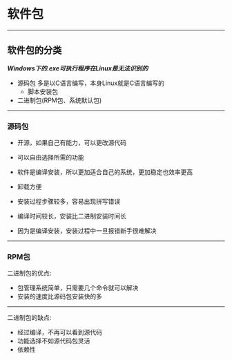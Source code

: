 # 软件包

***
## 软件包的分类
***Windows下的.exe可执行程序在Linux是无法识别的***
* 源码包  多是以C语言编写，本身Linux就是C语言编写的
   * 脚本安装包
* 二进制包(RPM包、系统默认包)

***
### 源码包
* 开源，如果自己有能力，可以更改源代码
* 可以自由选择所需的功能
* 软件是编译安装，所以更加适合自己的系统，更加稳定也效率更高
* 卸载方便

* 安装过程步骤较多，容易出现拼写错误
* 编译时间较长，安装比二进制安装时间长
* 因为是编译安装，安装过程中一旦报错新手很难解决

***
### RPM包
二进制包的优点:
* 包管理系统简单，只需要几个命令就可以解决
* 安装的速度比源码包安装快的多
***
二进制包的缺点:
* 经过编译，不再可以看到源代码
* 功能选择不如源代码包灵活
* 依赖性
